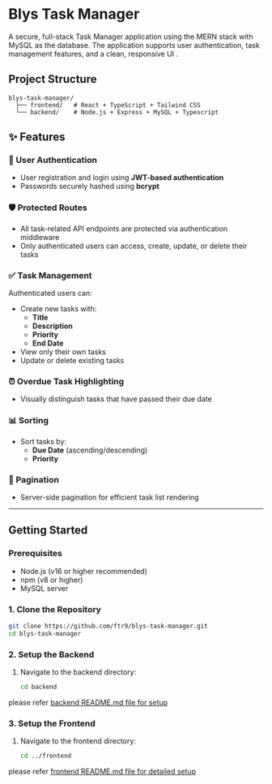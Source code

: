 # Blys Task Manager

A secure, full-stack Task Manager application using the MERN stack with MySQL as the database. The application supports user authentication, task management features, and a clean, responsive UI .

## Project Structure

```
blys-task-manager/
  ├── frontend/   # React + TypeScript + Tailwind CSS
  └── backend/    # Node.js + Express + MySQL + Typescript
```

## ✨ Features

### 🔐 User Authentication

- User registration and login using **JWT-based authentication**
- Passwords securely hashed using **bcrypt**

### 🛡️ Protected Routes

- All task-related API endpoints are protected via authentication middleware
- Only authenticated users can access, create, update, or delete their tasks

### ✅ Task Management

Authenticated users can:

- Create new tasks with:
  - **Title**
  - **Description**
  - **Priority**
  - **End Date**
- View only their own tasks
- Update or delete existing tasks

### ⏰ Overdue Task Highlighting

- Visually distinguish tasks that have passed their due date

### 📊 Sorting

- Sort tasks by:
  - **Due Date** (ascending/descending)
  - **Priority**

### 📄 Pagination

- Server-side pagination for efficient task list rendering

---

## Getting Started

### Prerequisites

- Node.js (v16 or higher recommended)
- npm (v8 or higher)
- MySQL server

### 1. Clone the Repository

```bash
git clone https://github.com/ftr9/blys-task-manager.git
cd blys-task-manager
```

### 2. Setup the Backend

1. Navigate to the backend directory:
   ```bash
   cd backend
   ```

please refer [backend README.md file for setup](https://github.com/ftr9/blys-task-manager/blob/main/backend/README.md#getting-started)

### 3. Setup the Frontend

1. Navigate to the frontend directory:
   ```bash
   cd ../frontend
   ```

please refer [frontend README.md file for detailed setup](https://github.com/ftr9/blys-task-manager/blob/main/frontend/README.md)
